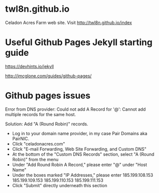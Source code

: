 # twl8n.github.io
Celadon Acres Farm web site.
Visit http://twl8n.github.io/index

# Useful Github Pages Jekyll starting guide

https://devhints.io/jekyll

http://jmcglone.com/guides/github-pages/

# Github pages issues


Error from DNS provider:
Could not add A Record for '@': Cannot add multiple records for the same host.

Solution:
Add "A (Round Robin)" records.

- Log in to your domain name provider, in my case Pair Domains aka PairNIC.
- Click "celadonacres.com"
- Click "E-mail Forwarding, Web Site Forwarding, and Custom DNS"
- At the bottom of the "Custom DNS Records" section, select "A (Round Robin)" from the menu
- Under "Add Round Robin A Record," please enter "@" under "Host Name"
- Under the boxes marked "IP Addresses," please enter
185.199.108.153
185.199.109.153
185.199.110.153
185.199.111.153
- Click "Submit" directly underneath this section

